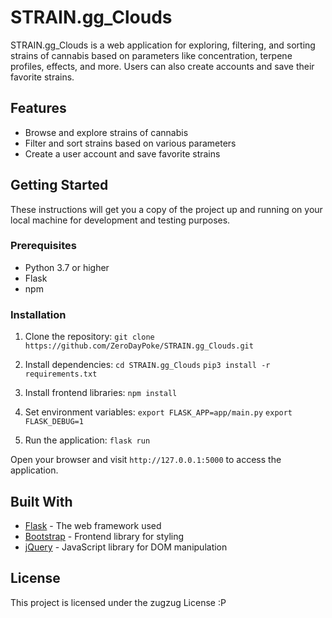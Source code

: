 # STRAIN.gg_Clouds

STRAIN.gg_Clouds is a web application for exploring, filtering, and sorting strains of cannabis 
based on parameters like concentration, terpene profiles, effects, and more. Users can also create 
accounts and save their favorite strains.

## Features

- Browse and explore strains of cannabis
- Filter and sort strains based on various parameters
- Create a user account and save favorite strains

## Getting Started

These instructions will get you a copy of the project up and running on your local machine for development and testing purposes.

### Prerequisites

- Python 3.7 or higher
- Flask
- npm

### Installation

1. Clone the repository:
```git clone https://github.com/ZeroDayPoke/STRAIN.gg_Clouds.git```

2. Install dependencies:
```cd STRAIN.gg_Clouds```
```pip3 install -r requirements.txt```

3. Install frontend libraries:
```npm install```

4. Set environment variables:
```export FLASK_APP=app/main.py```
```export FLASK_DEBUG=1```

5. Run the application:
```flask run```


Open your browser and visit `http://127.0.0.1:5000` to access the application.

## Built With

- [Flask](https://flask.palletsprojects.com/) - The web framework used
- [Bootstrap](https://getbootstrap.com/) - Frontend library for styling
- [jQuery](https://jquery.com/) - JavaScript library for DOM manipulation

## License

This project is licensed under the zugzug License :P
